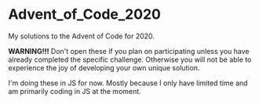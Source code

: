 # Advent_of_Code_2020

My solutions to the Advent of Code for 2020.

**WARNING!!!** Don't open these if you plan on participating unless you have already completed the specific challenge.  Otherwise you will not be able to experience the joy of developing your own unique solution.

I'm doing these in JS for now.  Mostly because I only have limited time and am primarily coding in JS at the moment.

